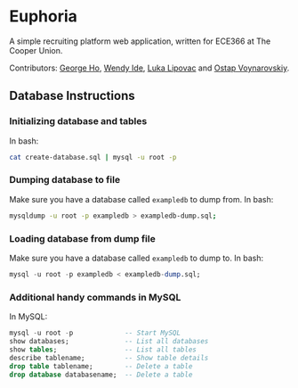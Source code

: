 # Euphoria

A simple recruiting platform web application, written for ECE366 at The Cooper Union.

Contributors: [George Ho](https://github.com/eigenfoo), [Wendy Ide](https://github.com/wside), [Luka Lipovac](https://github.com/lipovac) and [Ostap Voynarovskiy](https://github.com/ostapstephan).

## Database Instructions   

### Initializing database and tables

In bash:

```bash
cat create-database.sql | mysql -u root -p
```

### Dumping database to file

Make sure you have a database called `exampledb` to dump from. In bash:

```bash
mysqldump -u root -p exampledb > exampledb-dump.sql;
```

### Loading database from dump file

Make sure you have a database called `exampledb` to dump to. In bash:

```sql
mysql -u root -p exampledb < exampledb-dump.sql;
```

### Additional handy commands in MySQL

In MySQL:

```sql
mysql -u root -p             -- Start MySQL
show databases;              -- List all databases
show tables;                 -- List all tables
describe tablename;          -- Show table details
drop table tablename;        -- Delete a table
drop database databasename;  -- Delete a table
```
